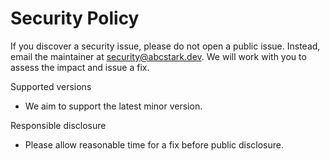 # Security Policy

If you discover a security issue, please do not open a public issue. Instead, email the maintainer at security@abcstark.dev. We will work with you to assess the impact and issue a fix.

Supported versions

- We aim to support the latest minor version.

Responsible disclosure

- Please allow reasonable time for a fix before public disclosure.
